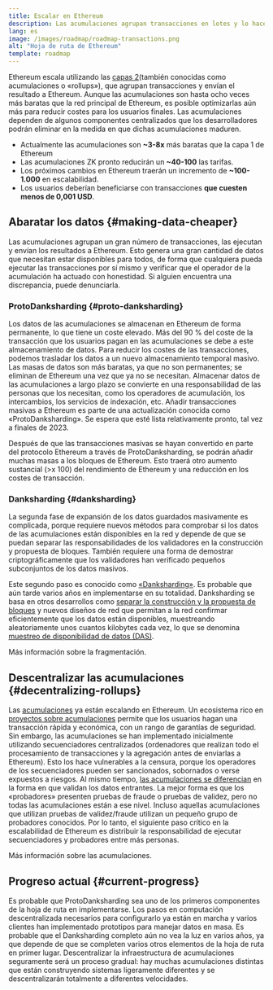 ```yaml
---
title: Escalar en Ethereum
description: Las acumulaciones agrupan transacciones en lotes y lo hacen fuera de la cadena, reduciendo costes para el usuario. Sin embargo, la forma en que las acumulaciones gestionan los datos es muy cara en estos momentos, limitando con ello la posibilidad de tener transacciones baratas. Proto-anksharing se encarga de solucionarlo.
lang: es
image: /images/roadmap/roadmap-transactions.png
alt: "Hoja de ruta de Ethereum"
template: roadmap
---
```


Ethereum escala utilizando las [capas 2](/layer-2/#rollups)(también conocidas como acumulaciones o «rollups»), que agrupan transacciones y envían el resultado a Ethereum. Aunque las acumulaciones son hasta ocho veces más baratas que la red principal de Ethereum, es posible optimizarlas aún más para reducir costes para los usuarios finales. Las acumulaciones dependen de algunos componentes centralizados que los desarrolladores podrán eliminar en la medida en que dichas acumulaciones maduren.

<InfoBanner mb={8} title="Costos de transacción">
  <ul style={{ marginBottom: 0 }}>
    <li>Actualmente las acumulaciones son <strong>~3-8x</strong> más baratas que la capa 1 de Ethereum</li>
    <li>Las acumulaciones ZK pronto reducirán un <strong>~40-100</strong> las tarifas.</li>
    <li>Los próximos cambios en Ethereum traerán un incremento de <strong>~100-1.000</strong> en escalabilidad.</li>
    <li style={{ marginBottom: 0 }}>Los usuarios deberían beneficiarse con transacciones <strong>que cuesten menos de 0,001 USD</strong>.</li>
  </ul>
</InfoBanner>

## Abaratar los datos {#making-data-cheaper}

Las acumulaciones agrupan un gran número de transacciones, las ejecutan y envían los resultados a Ethereum. Esto genera una gran cantidad de datos que necesitan estar disponibles para todos, de forma que cualquiera pueda ejecutar las transacciones por sí mismo y verificar que el operador de la acumulación ha actuado con honestidad. Si alguien encuentra una discrepancia, puede denunciarla.

### ProtoDanksharding {#proto-danksharding}

Los datos de las acumulaciones se almacenan en Ethereum de forma permanente, lo que tiene un coste elevado. Más del 90 % del coste de la transacción que los usuarios pagan en las acumulaciones se debe a este almacenamiento de datos. Para reducir los costes de las transacciones, podemos trasladar los datos a un nuevo almacenamiento temporal masivo. Las masas de datos son más baratas, ya que no son permanentes; se eliminan de Ethereum una vez que ya no se necesitan. Almacenar datos de las acumulaciones a largo plazo se convierte en una responsabilidad de las personas que los necesitan, como los operadores de acumulación, los intercambios, los servicios de indexación, etc. Añadir transacciones masivas a Ethereum es parte de una actualización conocida como «ProtoDanksharding». Se espera que esté lista relativamente pronto, tal vez a finales de 2023.

Después de que las transacciones masivas se hayan convertido en parte del protocolo Ethereum a través de ProtoDanksharding, se podrán añadir muchas masas a los bloques de Ethereum. Esto traerá otro aumento sustancial (>x 100) del rendimiento de Ethereum y una reducción en los costes de transacción.

### Danksharding {#danksharding}

La segunda fase de expansión de los datos guardados masivamente es complicada, porque requiere nuevos métodos para comprobar si los datos de las acumulaciones están disponibles en la red y depende de que se puedan separar las responsabilidades de los validadores en la construcción y propuesta de bloques. También requiere una forma de demostrar criptográficamente que los validadores han verificado pequeños subconjuntos de los datos masivos.

Este segundo paso es conocido como [«Danksharding»](/roadmap/danksharding/). Es probable que aún tarde varios años en implementarse en su totalidad. Danksharding se basa en otros desarrollos como [separar la construcción y la propuesta de bloques](/roadmap/pbs) y nuevos diseños de red que permitan a la red confirmar eficientemente que los datos están disponibles, muestreando aleatoriamente unos cuantos kilobytes cada vez, lo que se denomina [muestreo de disponibilidad de datos (DAS)](/developers/docs/data-availability).

<ButtonLink variant="outline-color" to="/roadmap/danksharding/">Más información sobre la fragmentación.</ButtonLink>

## Descentralizar las acumulaciones {#decentralizing-rollups}

Las [acumulaciones](/layer-2) ya están escalando en Ethereum. Un ecosistema rico en [proyectos sobre acumulaciones](https://l2beat.com/scaling/tvl) permite que los usuarios hagan una transacción rápida y económica, con un rango de garantías de seguridad. Sin embargo, las acumulaciones se han implementado inicialmente utilizando secuenciadores centralizados (ordenadores que realizan todo el procesamiento de transacciones y la agregación antes de enviarlas a Ethereum). Esto los hace vulnerables a la censura, porque los operadores de los secuenciadores pueden ser sancionados, sobornados o verse expuestos a riesgos. Al mismo tiempo, [las acumulaciones se diferencian](https://l2beat.com) en la forma en que validan los datos entrantes. La mejor forma es que los «probadores» presenten pruebas de fraude o pruebas de validez, pero no todas las acumulaciones están a ese nivel. Incluso aquellas acumulaciones que utilizan pruebas de validez/fraude utilizan un pequeño grupo de probadores conocidos. Por lo tanto, el siguiente paso crítico en la escalabilidad de Ethereum es distribuir la responsabilidad de ejecutar secuenciadores y probadores entre más personas.

<ButtonLink variant="outline-color" to="/developers/docs/scaling/">Más información sobre las acumulaciones.</ButtonLink>

## Progreso actual {#current-progress}

Es probable que ProtoDanksharding sea uno de los primeros componentes de la hoja de ruta en implementarse. Los pasos en computación descentralizada necesarios para configurarlo ya están en marcha y varios clientes han implementado prototipos para manejar datos en masa. Es probable que el Danksharding completo aún no vea la luz en varios años, ya que depende de que se completen varios otros elementos de la hoja de ruta en primer lugar. Descentralizar la infraestructura de acumulaciones seguramente será un proceso gradual: hay muchas acumulaciones distintas que están construyendo sistemas ligeramente diferentes y se descentralizarán totalmente a diferentes velocidades.

